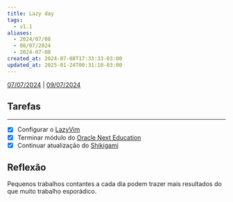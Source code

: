 ```yaml
---
title: Lazy day
tags:
  - v1.1
aliases:
  - 2024/07/08
  - 08/07/2024
  - 2024-07-08
created_at: 2024-07-08T17:33:33-03:00
updated_at: 2025-01-24T00:31:10-03:00
---
```


[07/07/2024](2024-07-07-Segundo_post.md) | [09/07/2024](2024-07-09-Quarto_post.md)

## Tarefas
---
 - [x] Configurar o [LazyVim](content/entrada/2024/07/26/LazyVim.md)
 - [x] Terminar módulo do [Oracle Next Education](content/entrada/2024/07/08/Oracle_Next_Education.md)
 - [x] Continuar atualização do [Shikigami](content/retorno/2024/07/26/Shikigami.md)

##  Reflexão

Pequenos trabalhos contantes a cada dia podem trazer mais resultados do que muito trabalho esporádico.